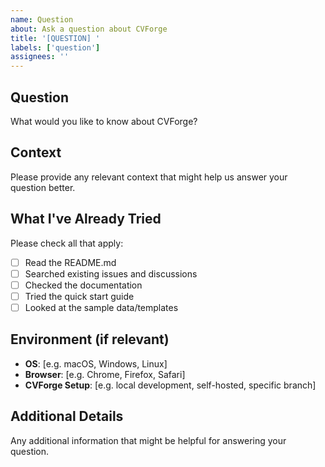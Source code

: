 ```yaml
---
name: Question
about: Ask a question about CVForge
title: '[QUESTION] '
labels: ['question']
assignees: ''
---
```


## Question
What would you like to know about CVForge?

## Context
Please provide any relevant context that might help us answer your question better.

## What I've Already Tried
Please check all that apply:
- [ ] Read the README.md
- [ ] Searched existing issues and discussions
- [ ] Checked the documentation
- [ ] Tried the quick start guide
- [ ] Looked at the sample data/templates

## Environment (if relevant)
- **OS**: [e.g. macOS, Windows, Linux]
- **Browser**: [e.g. Chrome, Firefox, Safari]
- **CVForge Setup**: [e.g. local development, self-hosted, specific branch]

## Additional Details
Any additional information that might be helpful for answering your question.